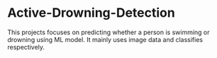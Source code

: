 # Active-Drowning-Detection
This projects focuses on predicting whether a person is swimming or drowning using ML model. It mainly uses image data and classifies respectively.
